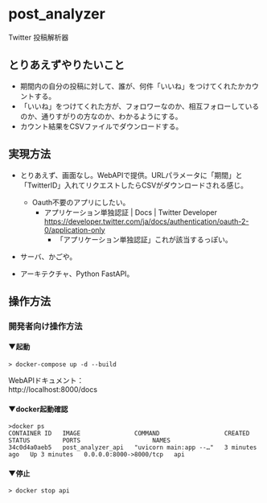 # post_analyzer
Twitter 投稿解析器

## とりあえずやりたいこと

- 期間内の自分の投稿に対して、誰が、何件「いいね」をつけてくれたかカウントする。
- 「いいね」をつけてくれた方が、フォロワーなのか、相互フォローしているのか、通りすがりの方なのか、わかるようにする。
- カウント結果をCSVファイルでダウンロードする。

## 実現方法

- とりあえず、画面なし。WebAPIで提供。URLパラメータに「期間」と「TwitterID」入れてリクエストしたらCSVがダウンロードされる感じ。
  - Oauth不要のアプリにしたい。
    - アプリケーション単独認証 | Docs | Twitter Developer https://developer.twitter.com/ja/docs/authentication/oauth-2-0/application-only
      - 「アプリケーション単独認証」これが該当するっぽい。

- サーバ、かごや。
- アーキテクチャ、Python FastAPI。

## 操作方法


### 開発者向け操作方法

#### ▼起動

```
> docker-compose up -d --build
```

WebAPIドキュメント：  
http://localhost:8000/docs

#### ▼docker起動確認

```
>docker ps
CONTAINER ID   IMAGE               COMMAND                  CREATED         STATUS         PORTS                    NAMES
34c0d4a0aeb5   post_analyzer_api   "uvicorn main:app --…"   3 minutes ago   Up 3 minutes   0.0.0.0:8000->8000/tcp   api
```

#### ▼停止

```
> docker stop api
```
